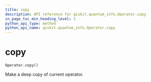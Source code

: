 ```yaml
---
title: copy
description: API reference for qiskit.quantum_info.Operator.copy
in_page_toc_min_heading_level: 1
python_api_type: method
python_api_name: qiskit.quantum_info.Operator.copy
---
```


# copy

<span id="qiskit.quantum_info.Operator.copy" />

`Operator.copy()`

Make a deep copy of current operator.

